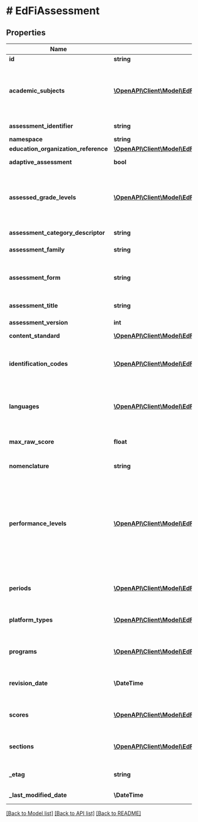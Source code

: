 # # EdFiAssessment

## Properties

Name | Type | Description | Notes
------------ | ------------- | ------------- | -------------
**id** | **string** |  | [optional]
**academic_subjects** | [**\OpenAPI\Client\Model\EdFiAssessmentAcademicSubject[]**](EdFiAssessmentAcademicSubject.md) | An unordered collection of assessmentAcademicSubjects. The description of the content or subject area (e.g., arts, mathematics, reading, stenography, or a foreign language) of an assessment. |
**assessment_identifier** | **string** | A unique number or alphanumeric code assigned to an assessment. |
**namespace** | **string** | Namespace for the assessment. |
**education_organization_reference** | [**\OpenAPI\Client\Model\EdFiEducationOrganizationReference**](EdFiEducationOrganizationReference.md) |  | [optional]
**adaptive_assessment** | **bool** | Indicates that the assessment is adaptive. | [optional]
**assessed_grade_levels** | [**\OpenAPI\Client\Model\EdFiAssessmentAssessedGradeLevel[]**](EdFiAssessmentAssessedGradeLevel.md) | An unordered collection of assessmentAssessedGradeLevels. The grade level(s) for which an assessment is designed. The semantics of null is assumed to mean that the assessment is not associated with any grade level. | [optional]
**assessment_category_descriptor** | **string** | The category of an assessment based on format and content. | [optional]
**assessment_family** | **string** | The assessment family this assessment is a member of. | [optional]
**assessment_form** | **string** | Identifies the form of the assessment, for example a regular versus makeup form, multiple choice versus constructed response, etc. | [optional]
**assessment_title** | **string** | The title or name of the assessment. |
**assessment_version** | **int** | The version identifier for the assessment. | [optional]
**content_standard** | [**\OpenAPI\Client\Model\EdFiAssessmentContentStandard**](EdFiAssessmentContentStandard.md) |  | [optional]
**identification_codes** | [**\OpenAPI\Client\Model\EdFiAssessmentIdentificationCode[]**](EdFiAssessmentIdentificationCode.md) | An unordered collection of assessmentIdentificationCodes. A unique number or alphanumeric code assigned to an assessment by a school, school system, a state, or other agency or entity. | [optional]
**languages** | [**\OpenAPI\Client\Model\EdFiAssessmentLanguage[]**](EdFiAssessmentLanguage.md) | An unordered collection of assessmentLanguages. An indication of the languages in which the assessment is designed. | [optional]
**max_raw_score** | **float** | The maximum raw score achievable across all assessment items that are correct and scored at the maximum. | [optional]
**nomenclature** | **string** | Reflects the specific nomenclature used for assessment. | [optional]
**performance_levels** | [**\OpenAPI\Client\Model\EdFiAssessmentPerformanceLevel[]**](EdFiAssessmentPerformanceLevel.md) | An unordered collection of assessmentPerformanceLevels. Definition of the performance levels and the associated cut scores. Three styles are supported: 1. Specification of performance level by minimum and maximum score, 2. Specification of performance level by cut score, using only minimum score, 3. Specification of performance level without any mapping to scores. | [optional]
**periods** | [**\OpenAPI\Client\Model\EdFiAssessmentPeriod[]**](EdFiAssessmentPeriod.md) | An unordered collection of assessmentPeriods. The period or window in which an assessment is supposed to be administered. | [optional]
**platform_types** | [**\OpenAPI\Client\Model\EdFiAssessmentPlatformType[]**](EdFiAssessmentPlatformType.md) | An unordered collection of assessmentPlatformTypes. The platforms with which the assessment may be delivered. | [optional]
**programs** | [**\OpenAPI\Client\Model\EdFiAssessmentProgram[]**](EdFiAssessmentProgram.md) | An unordered collection of assessmentPrograms. The programs associated with the assessment. | [optional]
**revision_date** | **\DateTime** | The month, day, and year that the conceptual design for the assessment was most recently revised substantially. | [optional]
**scores** | [**\OpenAPI\Client\Model\EdFiAssessmentScore[]**](EdFiAssessmentScore.md) | An unordered collection of assessmentScores. Definition of the scores to be expected from this assessment. | [optional]
**sections** | [**\OpenAPI\Client\Model\EdFiAssessmentSection[]**](EdFiAssessmentSection.md) | An unordered collection of assessmentSections. The Section(s) to which the assessment is associated. | [optional]
**_etag** | **string** | A unique system-generated value that identifies the version of the resource. | [optional]
**_last_modified_date** | **\DateTime** | The date and time the resource was last modified. | [optional]

[[Back to Model list]](../../README.md#models) [[Back to API list]](../../README.md#endpoints) [[Back to README]](../../README.md)
